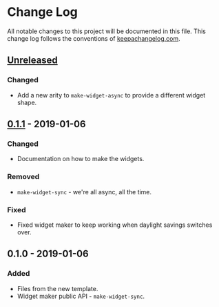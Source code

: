# Change Log
All notable changes to this project will be documented in this file. This change log follows the conventions of [keepachangelog.com](http://keepachangelog.com/).

## [Unreleased]
### Changed
- Add a new arity to `make-widget-async` to provide a different widget shape.

## [0.1.1] - 2019-01-06
### Changed
- Documentation on how to make the widgets.

### Removed
- `make-widget-sync` - we're all async, all the time.

### Fixed
- Fixed widget maker to keep working when daylight savings switches over.

## 0.1.0 - 2019-01-06
### Added
- Files from the new template.
- Widget maker public API - `make-widget-sync`.

[Unreleased]: https://github.com/your-name/rx-playground/compare/0.1.1...HEAD
[0.1.1]: https://github.com/your-name/rx-playground/compare/0.1.0...0.1.1
